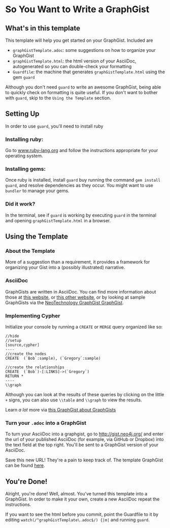So You Want to Write a GraphGist
=====

## What's in this template

This template will help you get started on your GraphGist. Included are 

- `graphGistTemplate.adoc`: some suggestions on how to organize your GraphGist
- `graphGistTemplate.html`: the html version of your AsciiDoc, autogenerated so you can double-check your formatting
- `Guardfile`: the machine that generates `graphGistTemplate.html` using the gem `guard`


Although you don't need `guard` to write an awesome GraphGist, being able to quickly check on formatting is quite useful. If you don't want to bother with `guard`, skip to the `Using the Template` section. 

## Setting Up

In order to use `guard`, you'll need to install ruby

### Installing ruby:

Go to www.ruby-lang.org and follow the instructions appropriate for your operating system. 

### Installing gems:

Once ruby is installed, install `guard` buy running the command `gem install guard`, and resolve dependencies as they occur. You might want to use `bundler` to manage your gems. 

### Did it work?

In the terminal, see if `guard` is working by executing `guard` in the terminal and opening `graphGistTemplate.html` in a browser. 

## Using the Template

### About the Template

More of a suggestion than a requirement, it provides a framework for organizing your Gist into a (possibly illustrated) narrative. 

### AsciiDoc

GraphGists are written in AsciiDoc. You can find more information about those at [this website](http://www.methods.co.nz/asciidoc/), or [this other website](http://asciidoctor.org/docs/asciidoc-syntax-quick-reference/), or by looking at sample GraphGists via the [NeoTechnology GraphGist GraphGist](http://gist.neo4j.org/). 

### Implementing Cypher

Initialize your console by running a `CREATE` or `MERGE` query organized like so: 

	//hide
	//setup
	[source,cypher]
	----
	//create the nodes
	CREATE 	(`Bob`:sample), (`Gregory`:sample)

	//create the relationships
	CREATE	(`Bob`)-[:LINKS]->(`Gregory`)
	RETURN *
	----
	\\graph

Although you can look at the results of these queries by clicking on the little `+` signs, you can also use `\\table` and `\\graph` to view the results. 

Learn *a lot* more via [this GraphGist about GraphGists](http://gist.neo4j.org/?github-neo4j-contrib%2Fgists%2F%2Fmeta%2FHowTo.adoc)

### Turn your `.adoc` into a GraphGist

To turn your AsciiDoc into a graphgist, go to http://gist.neo4j.org/ and enter the url of your published AsciiDoc (for example, via GitHub or Dropbox) into the text field at the top right. You'll be sent to a GraphGist version of your AsciiDoc. 

Save this new URL! They're a pain to keep track of. The template GraphGist can be found [here](http://gist.neo4j.org/?github-whatSocks%2Ftelco%2Ftemplate%2F%2FgraphGistTemplate.adoc).

## You're Done!

Alright, you're done! Well, almost. You've turned this template into a GraphGist. In order to make it your own, create a new AsciiDoc repeat the instructions. 

If you want to see the html before you commit, point the Guardfile to it by editing `watch(/^graphGistTemplate\.adoc$/) {|m|` and running `guard`. 


